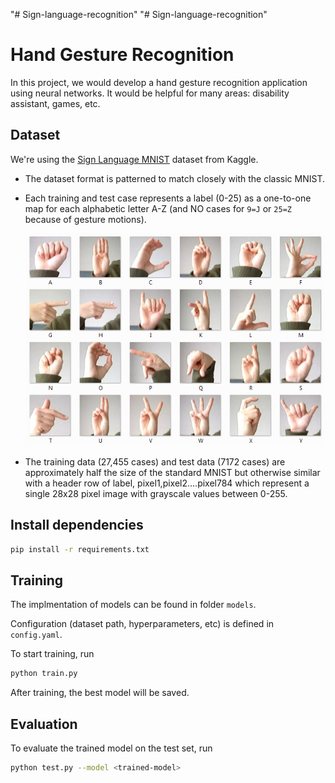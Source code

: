 "# Sign-language-recognition" 
"# Sign-language-recognition" 
# Hand Gesture Recognition

In this project, we would develop a hand gesture recognition application using neural networks. It would be helpful for many areas: disability assistant, games, etc.

## Dataset

We're using the [Sign Language MNIST](https://www.kaggle.com/datamunge/sign-language-mnist) dataset from Kaggle.

- The dataset format is patterned to match closely with the classic MNIST.

- Each training and test case represents a label (0-25) as a one-to-one map for each alphabetic letter A-Z (and NO cases for `9=J` or `25=Z` because of gesture motions).

  ![American Sign language](./assets/amer_sign2.png)

- The training data (27,455 cases) and test data (7172 cases) are approximately half the size of the standard MNIST but otherwise similar with a header row of label, pixel1,pixel2….pixel784 which represent a single 28x28 pixel image with grayscale values between 0-255.

## Install dependencies

```bash
pip install -r requirements.txt
```

## Training

The implmentation of models can be found in folder `models`.

Configuration (dataset path, hyperparameters, etc) is defined in `config.yaml`.

To start training, run

```bash
python train.py
```

After training, the best model will be saved.

## Evaluation

To evaluate the trained model on the test set, run

```bash
python test.py --model <trained-model>
```

